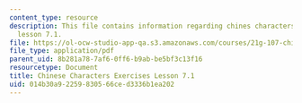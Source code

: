 ```yaml
---
content_type: resource
description: This file contains information regarding chines characters exercises
  lesson 7.1.
file: https://ol-ocw-studio-app-qa.s3.amazonaws.com/courses/21g-107-chinese-i-streamlined-fall-2014/014b30a92259830566ced3336b1ea202_MIT21G_107F14_L7_st1_7.1.pdf
file_type: application/pdf
parent_uid: 8b281a78-7af6-0ff6-b9ab-be5bf3c13f16
resourcetype: Document
title: Chinese Characters Exercises Lesson 7.1
uid: 014b30a9-2259-8305-66ce-d3336b1ea202
---
```

